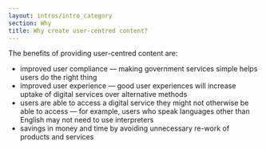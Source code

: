 ```yaml
---
layout: intros/intro_category
section: Why
title: Why create user-centred content?
---
```


The benefits of providing user-centred content are:

- improved user compliance — making government services simple helps users do the right thing
- improved user experience — good user experiences will increase uptake of digital services over alternative methods
- users are able to access a digital service they might not otherwise be able to access — for example, users who speak languages other than English may not need to use interpreters
- savings in money and time by avoiding unnecessary re-work of products and services
